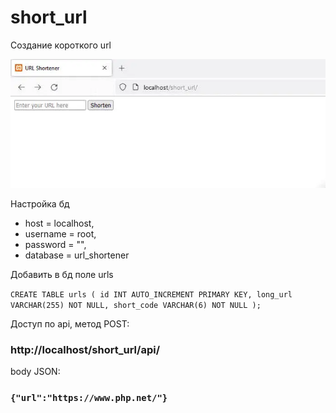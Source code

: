 # short_url
Создание короткого url

![short_url](webp.webp)

Настройка бд
- host = localhost,
- username = root,
- password = "",
- database = url_shortener

Добавить в бд поле urls

`CREATE TABLE urls (
id INT AUTO_INCREMENT PRIMARY KEY,
long_url VARCHAR(255) NOT NULL,
short_code VARCHAR(6) NOT NULL
);`

Доступ по api, метод POST:

### http://localhost/short_url/api/

body JSON:

### `{"url":"https://www.php.net/"}`
